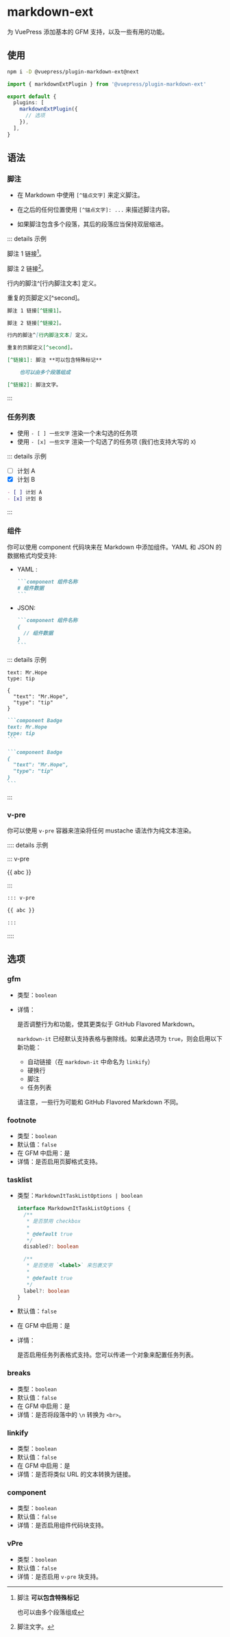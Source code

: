 # markdown-ext

<NpmBadge package="@vuepress/plugin-markdown-ext" />

为 VuePress 添加基本的 GFM 支持，以及一些有用的功能。

## 使用

```bash
npm i -D @vuepress/plugin-markdown-ext@next
```

```ts
import { markdownExtPlugin } from '@vuepress/plugin-markdown-ext'

export default {
  plugins: [
    markdownExtPlugin({
      // 选项
    }),
  ],
}
```

## 语法

### 脚注

- 在 Markdown 中使用 `[^锚点文字]` 来定义脚注。

- 在之后的任何位置使用 `[^锚点文字]: ...` 来描述脚注内容。

- 如果脚注包含多个段落，其后的段落应当保持双层缩进。

::: details 示例

脚注 1 链接[^链接1]。

脚注 2 链接[^链接2]。

行内的脚注^[行内脚注文本] 定义。

重复的页脚定义[^second]。

[^链接1]: 脚注 **可以包含特殊标记**

    也可以由多个段落组成

[^链接2]: 脚注文字。

```md
脚注 1 链接[^链接1]。

脚注 2 链接[^链接2]。

行内的脚注^[行内脚注文本] 定义。

重复的页脚定义[^second]。

[^链接1]: 脚注 **可以包含特殊标记**

    也可以由多个段落组成

[^链接2]: 脚注文字。
```

:::

### 任务列表

- 使用 `- [ ] 一些文字` 渲染一个未勾选的任务项
- 使用 `- [x] 一些文字` 渲染一个勾选了的任务项 (我们也支持大写的 `X`)

::: details 示例

- [ ] 计划 A
- [x] 计划 B

```md
- [ ] 计划 A
- [x] 计划 B
```

:::

### 组件

你可以使用 component 代码块来在 Markdown 中添加组件。YAML 和 JSON 的数据格式均受支持:

- YAML <Badge text="推荐" type="tip" />:

  ````md
  ```component 组件名称
  # 组件数据
  ```
  ````

- JSON:

  ````md
  ```component 组件名称
  {
    // 组件数据
  }
  ```
  ````

::: details 示例

```component Badge
text: Mr.Hope
type: tip
```

```component Badge
{
  "text": "Mr.Hope",
  "type": "tip"
}
```

````md
```component Badge
text: Mr.Hope
type: tip
```

```component Badge
{
  "text": "Mr.Hope",
  "type": "tip"
}
```
````

:::

### v-pre

你可以使用 `v-pre` 容器来渲染将任何 mustache 语法作为纯文本渲染。

:::: details 示例

::: v-pre

{{ abc }}

:::

```md
::: v-pre

{{ abc }}

:::
```

::::

## 选项

### gfm

- 类型：`boolean`

- 详情：

  是否调整行为和功能，使其更类似于 GitHub Flavored Markdown。

  `markdown-it` 已经默认支持表格与删除线。如果此选项为 `true`，则会启用以下新功能：

  - 自动链接（在 `markdown-it` 中命名为 `linkify`）
  - 硬换行
  - 脚注
  - 任务列表

  请注意，一些行为可能和 GitHub Flavored Markdown 不同。

### footnote

- 类型：`boolean`
- 默认值：`false`
- 在 GFM 中启用：是
- 详情：是否启用页脚格式支持。

### tasklist

- 类型：`MarkdownItTaskListOptions | boolean`

  ```ts
  interface MarkdownItTaskListOptions {
    /**
     * 是否禁用 checkbox
     *
     * @default true
     */
    disabled?: boolean

    /**
     * 是否使用 `<label>` 来包裹文字
     *
     * @default true
     */
    label?: boolean
  }
  ```

- 默认值：`false`
- 在 GFM 中启用：是
- 详情：

  是否启用任务列表格式支持。您可以传递一个对象来配置任务列表。

### breaks

- 类型：`boolean`
- 默认值：`false`
- 在 GFM 中启用：是
- 详情：是否将段落中的 `\n` 转换为 `<br>`。

### linkify

- 类型：`boolean`
- 默认值：`false`
- 在 GFM 中启用：是
- 详情：是否将类似 URL 的文本转换为链接。

### component

- 类型：`boolean`
- 默认值：`false`
- 详情：是否启用组件代码块支持。

### vPre

- 类型：`boolean`
- 默认值：`false`
- 详情：是否启用 `v-pre` 块支持。
